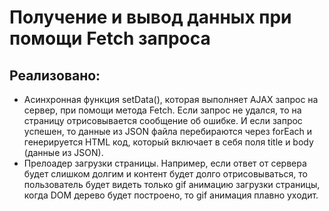 <h1>Получение и вывод данных при помощи Fetch запроса</h1>
<h2>Реализовано:</h2>
<ul>
<li>Асинхронная функция setData(), которая выполняет AJAX запрос на сервер, при помощи метода Fetch. Если запрос не удался, то на страницу отрисовывается сообщение об ошибке.
И если запрос успешен, то данные из JSON файла перебираются через forEach и генерируется HTML код, который включает в себя поля title и body (данные из JSON).</li>
<li>Прелоадер загрузки страницы. Например, если ответ от сервера будет слишком долгим и контент будет долго отрисовываться, то пользователь будет видеть только gif анимацию загрузки страницы, когда DOM дерево будет построено, то gif анимация плавно уходит.</li>
